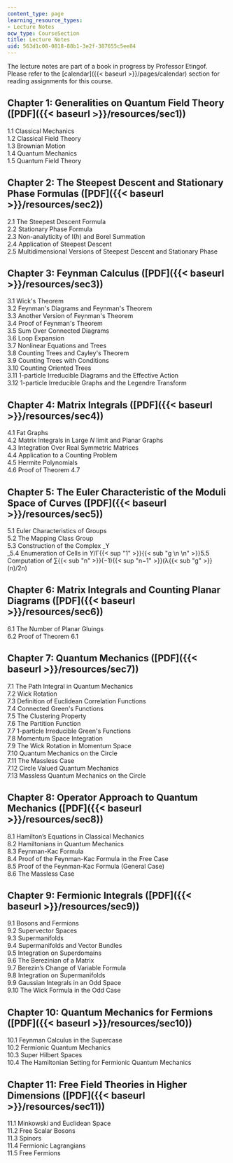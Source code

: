 ```yaml
---
content_type: page
learning_resource_types:
- Lecture Notes
ocw_type: CourseSection
title: Lecture Notes
uid: 563d1c08-0818-88b1-3e2f-387655c5ee84
---
```


The lecture notes are part of a book in progress by Professor Etingof. Please refer to the [calendar]({{< baseurl >}}/pages/calendar) section for reading assignments for this course.

Chapter 1: Generalities on Quantum Field Theory ([PDF]({{< baseurl >}}/resources/sec1))
---------------------------------------------------------------------------------------

1.1 Classical Mechanics  
1.2 Classical Field Theory  
1.3 Brownian Motion  
1.4 Quantum Mechanics  
1.5 Quantum Field Theory

Chapter 2: The Steepest Descent and Stationary Phase Formulas ([PDF]({{< baseurl >}}/resources/sec2))
-----------------------------------------------------------------------------------------------------

2.1 The Steepest Descent Formula  
2.2 Stationary Phase Formula  
2.3 Non-analyticity of I(_h_) and Borel Summation  
2.4 Application of Steepest Descent  
2.5 Multidimensional Versions of Steepest Descent and Stationary Phase

Chapter 3: Feynman Calculus ([PDF]({{< baseurl >}}/resources/sec3))
-------------------------------------------------------------------

3.1 Wick's Theorem  
3.2 Feynman's Diagrams and Feynman's Theorem  
3.3 Another Version of Feynman's Theorem  
3.4 Proof of Feynman's Theorem  
3.5 Sum Over Connected Diagrams  
3.6 Loop Expansion  
3.7 Nonlinear Equations and Trees  
3.8 Counting Trees and Cayley's Theorem  
3.9 Counting Trees with Conditions  
3.10 Counting Oriented Trees  
3.11 1-particle Irreducible Diagrams and the Effective Action  
3.12 1-particle Irreducible Graphs and the Legendre Transform

Chapter 4: Matrix Integrals ([PDF]({{< baseurl >}}/resources/sec4))
-------------------------------------------------------------------

4.1 Fat Graphs  
4.2 Matrix Integrals in Large _N_ limit and Planar Graphs  
4.3 Integration Over Real Symmetric Matrices  
4.4 Application to a Counting Problem  
4.5 Hermite Polynomials  
4.6 Proof of Theorem 4.7

Chapter 5: The Euler Characteristic of the Moduli Space of Curves ([PDF]({{< baseurl >}}/resources/sec5))
---------------------------------------------------------------------------------------------------------

5.1 Euler Characteristics of Groups  
5.2 The Mapping Class Group  
5.3 Construction of the Complex _Y  
_5.4 Enumeration of Cells in _Y_/Γ{{< sup "1" >}}{{< sub "g  \n  \n" >}}5.5 Computation of ∑{{< sub "n" >}}(−1){{< sup "n−1" >}}(λ{{< sub "g" >}}(n)/2n)

Chapter 6: Matrix Integrals and Counting Planar Diagrams ([PDF]({{< baseurl >}}/resources/sec6))
------------------------------------------------------------------------------------------------

6.1 The Number of Planar Gluings  
6.2 Proof of Theorem 6.1

Chapter 7: Quantum Mechanics ([PDF]({{< baseurl >}}/resources/sec7))
--------------------------------------------------------------------

7.1 The Path Integral in Quantum Mechanics  
7.2 Wick Rotation  
7.3 Definition of Euclidean Correlation Functions  
7.4 Connected Green's Functions  
7.5 The Clustering Property  
7.6 The Partition Function  
7.7 1-particle Irreducible Green's Functions  
7.8 Momentum Space Integration  
7.9 The Wick Rotation in Momentum Space  
7.10 Quantum Mechanics on the Circle  
7.11 The Massless Case  
7.12 Circle Valued Quantum Mechanics  
7.13 Massless Quantum Mechanics on the Circle

Chapter 8: Operator Approach to Quantum Mechanics ([PDF]({{< baseurl >}}/resources/sec8))
-----------------------------------------------------------------------------------------

8.1 Hamilton’s Equations in Classical Mechanics  
8.2 Hamiltonians in Quantum Mechanics  
8.3 Feynman-Kac Formula  
8.4 Proof of the Feynman-Kac Formula in the Free Case  
8.5 Proof of the Feynman-Kac Formula (General Case)  
8.6 The Massless Case

Chapter 9: Fermionic Integrals ([PDF]({{< baseurl >}}/resources/sec9))
----------------------------------------------------------------------

9.1 Bosons and Fermions  
9.2 Supervector Spaces  
9.3 Supermanifolds  
9.4 Supermanifolds and Vector Bundles  
9.5 Integration on Superdomains  
9.6 The Berezinian of a Matrix  
9.7 Berezin’s Change of Variable Formula  
9.8 Integration on Supermanifolds  
9.9 Gaussian Integrals in an Odd Space  
9.10 The Wick Formula in the Odd Case

Chapter 10: Quantum Mechanics for Fermions ([PDF]({{< baseurl >}}/resources/sec10))
-----------------------------------------------------------------------------------

10.1 Feynman Calculus in the Supercase  
10.2 Fermionic Quantum Mechanics  
10.3 Super Hilbert Spaces  
10.4 The Hamiltonian Setting for Fermionic Quantum Mechanics

Chapter 11: Free Field Theories in Higher Dimensions ([PDF]({{< baseurl >}}/resources/sec11))
---------------------------------------------------------------------------------------------

11.1 Minkowski and Euclidean Space  
11.2 Free Scalar Bosons  
11.3 Spinors  
11.4 Fermionic Lagrangians  
11.5 Free Fermions
